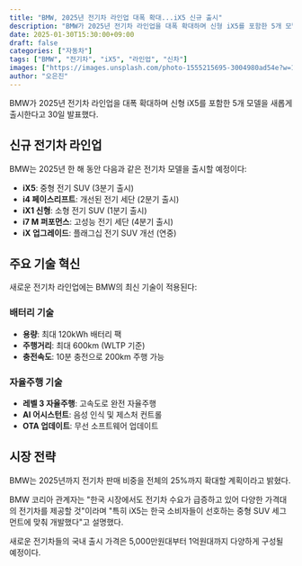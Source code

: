 ```yaml
---
title: "BMW, 2025년 전기차 라인업 대폭 확대...iX5 신규 출시"
description: "BMW가 2025년 전기차 라인업을 대폭 확대하며 신형 iX5를 포함한 5개 모델을 새롭게 출시한다고 발표했다."
date: 2025-01-30T15:30:00+09:00
draft: false
categories: ["자동차"]
tags: ["BMW", "전기차", "iX5", "라인업", "신차"]
images: ["https://images.unsplash.com/photo-1555215695-3004980ad54e?w=1600&h=900&fit=crop&q=95"]
author: "오은진"
---
```


BMW가 2025년 전기차 라인업을 대폭 확대하며 신형 iX5를 포함한 5개 모델을 새롭게 출시한다고 30일 발표했다.

## 신규 전기차 라인업

BMW는 2025년 한 해 동안 다음과 같은 전기차 모델을 출시할 예정이다:

- **iX5**: 중형 전기 SUV (3분기 출시)
- **i4 페이스리프트**: 개선된 전기 세단 (2분기 출시)
- **iX1 신형**: 소형 전기 SUV (1분기 출시)
- **i7 M 퍼포먼스**: 고성능 전기 세단 (4분기 출시)
- **iX 업그레이드**: 플래그십 전기 SUV 개선 (연중)

## 주요 기술 혁신

새로운 전기차 라인업에는 BMW의 최신 기술이 적용된다:

### 배터리 기술
- **용량**: 최대 120kWh 배터리 팩
- **주행거리**: 최대 600km (WLTP 기준)
- **충전속도**: 10분 충전으로 200km 주행 가능

### 자율주행 기술
- **레벨 3 자율주행**: 고속도로 완전 자율주행
- **AI 어시스턴트**: 음성 인식 및 제스처 컨트롤
- **OTA 업데이트**: 무선 소프트웨어 업데이트

## 시장 전략

BMW는 2025년까지 전기차 판매 비중을 전체의 25%까지 확대할 계획이라고 밝혔다.

BMW 코리아 관계자는 "한국 시장에서도 전기차 수요가 급증하고 있어 다양한 가격대의 전기차를 제공할 것"이라며 "특히 iX5는 한국 소비자들이 선호하는 중형 SUV 세그먼트에 맞춰 개발했다"고 설명했다.

새로운 전기차들의 국내 출시 가격은 5,000만원대부터 1억원대까지 다양하게 구성될 예정이다. 